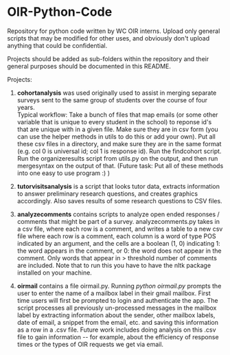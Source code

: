 # OIR-Python-Code

Repository for python code written by WC OIR interns. 
Upload only general scripts that may be modified for other
uses, and obviously don't upload anything that could
be confidential.

Projects should be added as sub-folders within the repository
and their general purposes should be documented in this README.

Projects:

1. **cohortanalysis** was used originally used to assist in merging separate 
surveys sent to the same group of students over the course of four years.  
Typical workflow: Take a bunch of files that map emails (or some other
variable that is unique to every student in the school) to reponse id's
that are unique with in a given file.  Make sure they are in csv form
(you can use the helper methods in utils to do this or add your own). 
Put all these csv files in a directory, and make sure they are in the 
same format (e.g. col 0 is universal id; col 1 is response id). 
Run the findcohort script. Run the organizeresults script from
utils.py on the output, and then run mergesyntax on the output of 
that. (Future task: Put all of these methods into one easy to use 
program :) )

2. **tutorvisitsanalysis** is a script that looks tutor data, extracts
information to answer preliminary research questions, and creates 
graphics accordingly.  Also saves results of some research questions
to CSV files. 

3. **analyzecomments** contains scripts to analyze open ended responses / 
comments that might be part of a survey. 
analyzecomments.py takes in a csv file, where each row is a comment, and writes
a table to a new csv file where each row is a comment, each column is a word of type 
POS indicated by an argument, and the cells are a boolean (1, 0) indicating 1: the
word appears in the comment, or 0: the word does not appear in the  comment.  Only 
words that appear in > threshold number of comments are included.
Note that to run this you have to have the nltk package installed on your
machine.

4. **oirmail** contains a file oirmail.py. Running _python oirmail.py_ prompts
the user to enter the name of a mailbox label in their gmail mailbox.  First
time users will first be prompted to login and authenticate the app. The 
script processes all previously un-processed messages in the mailbox label
by extracting information about the sender, other mailbox labels, date of email, a
snippet from the email, etc. and saving this information as a row in a .csv file.
Future work includes doing analysis on this .csv file to gain information --
for example, about the efficiency of response times or the types of OIR requests
we get via email. 
